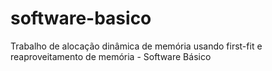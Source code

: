 # software-basico
Trabalho de alocação dinâmica de memória usando first-fit e reaproveitamento de memória - Software Básico
